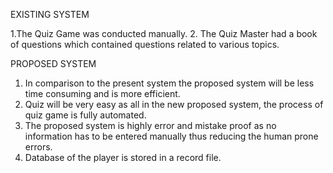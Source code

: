 EXISTING SYSTEM

1.The Quiz Game was conducted manually. 
2. The Quiz Master had a book of  questions which contained questions related to various topics.

PROPOSED SYSTEM

1. In comparison to the present system the proposed system will be less time consuming and is more efficient.
2. Quiz will be very easy as all in the new proposed system, the process of quiz game is fully automated.
3. The proposed system is highly error and mistake proof as no information has to be entered manually thus reducing the human prone errors.
4. Database of the player is stored in a record file.

